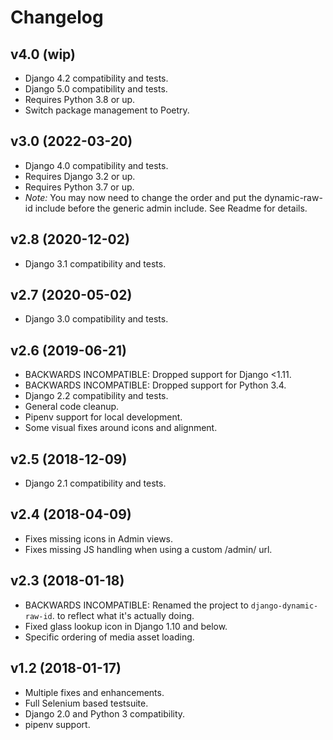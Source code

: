 # Changelog

## v4.0 (wip)

- Django 4.2 compatibility and tests.
- Django 5.0 compatibility and tests.
- Requires Python 3.8 or up.
- Switch package management to Poetry.

## v3.0 (2022-03-20)

- Django 4.0 compatibility and tests.
- Requires Django 3.2 or up.
- Requires Python 3.7 or up.
- *Note:* You may now need to change the order and put the dynamic-raw-id
  include before the generic admin include. See Readme for details.

## v2.8 (2020-12-02)

- Django 3.1 compatibility and tests.

## v2.7 (2020-05-02)

- Django 3.0 compatibility and tests.

## v2.6 (2019-06-21)

- BACKWARDS INCOMPATIBLE: Dropped support for Django <1.11.
- BACKWARDS INCOMPATIBLE: Dropped support for Python 3.4.
- Django 2.2 compatibility and tests.
- General code cleanup.
- Pipenv support for local development.
- Some visual fixes around icons and alignment.

## v2.5 (2018-12-09)

- Django 2.1 compatibility and tests.

## v2.4 (2018-04-09)

- Fixes missing icons in Admin views.
- Fixes missing JS handling when using a custom /admin/ url.

## v2.3 (2018-01-18)

- BACKWARDS INCOMPATIBLE: Renamed the project to `django-dynamic-raw-id`.
  to reflect what it's  actually doing.
- Fixed glass lookup icon in Django 1.10 and below.
- Specific ordering of media asset loading.

## v1.2 (2018-01-17)

- Multiple fixes and enhancements.
- Full Selenium based testsuite.
- Django 2.0 and Python 3 compatibility.
- pipenv support.
